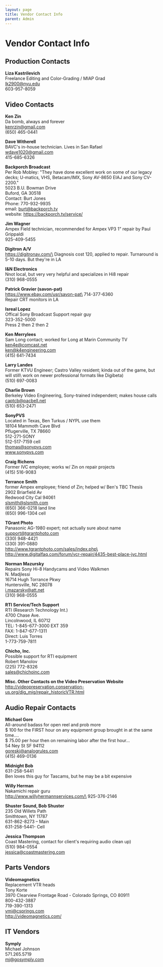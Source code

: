 ```yaml
---
layout: page
title: Vendor Contact Info
parent: Admin
---
```


# Vendor Contact Info

## Production Contacts

**Liza Kastrilevich**\
Freelance Editing and Color-Grading / MIAP Grad\
lk2900@nyu.edu\
603-957-8059

## Video Contacts

**Ken Zin**\
Da bomb, always and forever\
kenrzin@gmail.com\
(650) 465-0441

**Dave Witherell**\
BAVC's in-house technician. Lives in San Rafael\
wdave1020@gmail.com\
415-685-6326

**Backporch Broadcast**\
Per Rob Mobley: "They have done excellent work on some of our legacy decks; U-matics, VHS, Betacam/IMX, Sony AV-8650 EIAJ and Sony CV-2200."\
5023 B.U. Bowman Drive\
Buford, GA  30518\
Contact:  Burt Jones\
Phone: 770-932-9935\
email: burt@backporch.tv\
website:  https://backporch.tv/service/

**Jim Wagner**\
Ampex Field technician, recommended for Ampex VP3 1" repair by Paul Grippaldi\
925-409-5455

**Digitron A/V**\
https://digitronav.com/\
Diagnosis cost 120, applied to repair. Turnaround is 5-10 days. But they're in LA

**I&N Electronics**\
Nnot local, but very very helpful and specializes in Hi8 repair\
(310) 968-0555

**Patrick Gravier (savon-pat)**\
https://www.ebay.com/usr/savon-pat\
714-377-6360\
Repair CRT monitors in LA

**Isreal Lopez**\
Offical Sony Broadcast Support repair guy\
323-352-5000\
Press 2 then 2 then 2

**Ken Merrylees**\
Sam Long contact; worked for Long at Marin Community TV\
ken4e@comcast.net\
ken@k4engineering.com\
(415) 641-7434

**Larry Landes**\
Former KTVU Engineer; Castro Valley resident; kinda out of the game, but will still\ work on newer professional formats like Digibeta)\
(510) 697-0083

**Charlie Brown**\
Berkeley Video Engineering, Sony-trained independent; makes house calls\
captcb@pacbell.net\
(510) 653-2471

**SonyPVS**\
Located in Texas, Ben Turkus / NYPL use them\
18104 Mammoth Cave Blvd\
Pflugerville, TX 78660\
512-271-SONY\
512-517-7159 cell\
thomas@sonypvs.com\
www.sonypvs.com

**Craig Richens**\
Former IVC employee; works w/ Zin on repair projects\
(415) 516-9083

**Terrance Smith**\
former Ampex employee; friend of Zin; helped w/ Ben's TBC Thesis\
2902 Briarfield Av\
Redwood City Cal 94061\
slsmith@slsmith.com\
(650) 366-0218 land line\
(650) 996-1304 cell

**TGrant Photo**\
Panasonic AG-1980 expert; not actually sure about name\
support@tgrantphoto.com\
(330) 948-4421\
(330) 391-0880\
http://www.tgrantphoto.com/sales/index.php\
http://www.digitalfaq.com/forum/vcr-repair/4435-best-place-jvc.html

**Norman Mazursky**\
Repairs Sony Hi-8 Handycams and Video Walkmen\
N. Madjlessi\
16714 Hugh Torrance Pkwy\
Huntersville, NC 28078\
i.mazarsky@att.net\
(310) 968-0555

**RTI Service/Tech Support**\
RTI (Research Technology Int.)\
4700 Chase Ave.\
Lincolnwood, IL 60712\
TEL: 1-845-677-3000 EXT 359\
FAX: 1-847-677-1311\
Direct: Luis Torres\
1-773-759-7811

**Chicho, Inc.**\
Possible support for RTI equipment\
Robert Manolov\
(225) 772-8326\
sales@chichoinc.com

**Misc. Other Contacts on the Video Preservation Website**\
http://videopreservation.conservation-us.org/dig_mig/repair_historicVTR.html

## Audio Repair Contacts

**Michael Gore**\
All-around badass for open reel and prob more\
$ 100 for the FIRST hour on any equipment group brought in at the same time....\
$ 75.00 per hour then on remaining labor after the first hour...\
54 Ney St  SF 94112\
goreski@analogrules.com\
(415) 469-0136

**Midnight Bob**\
631-258-5441\
Ben loves this guy for Tascams, but he may be a bit expensive

**Willy Herman**\
Nakamichi repair guru\
http://www.willyhermannservices.com/\
925-376-2146

**Shuster Sound, Bob Shuster**\
235 Old Willets Path\
Smithtown, NY 11787\
631-862-8273 – Main\
631-258-5441- Cell

**Jessica Thompson**\
Coast Mastering, contact for client's requiring audio clean up)\
(510) 984-0554\
jessica@coastmastering.com

## Parts Vendors

**Videomagnetics**\
Replacement VTR heads\
Tony Korte\
3970 Clearview Frontage Road - Colorado Springs, CO 80911\
800-432-3887\
719-390-1313\
vmi@csprings.com\
http://videomagnetics.com/

## IT Vendors

**Symply**\
Michael Johnson\
571.265.5719\
mj@gosymply.com
